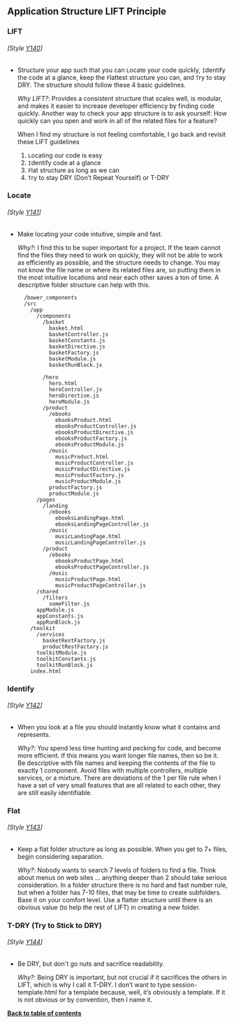 ## Application Structure LIFT Principle
### LIFT
###### [Style [Y140](https://github.com/johnpapa/angular-styleguide/#style-y140)]

  - Structure your app such that you can `L`ocate your code quickly, `I`dentify the code at a glance, keep the `F`lattest structure you can, and `T`ry to stay DRY. The structure should follow these 4 basic guidelines.

    *Why LIFT?*: Provides a consistent structure that scales well, is modular, and makes it easier to increase developer efficiency by finding code quickly. Another way to check your app structure is to ask yourself: How quickly can you open and work in all of the related files for a feature?

    When I find my structure is not feeling comfortable, I go back and revisit these LIFT guidelines

    1. `L`ocating our code is easy
    2. `I`dentify code at a glance
    3. `F`lat structure as long as we can
    4. `T`ry to stay DRY (Don’t Repeat Yourself) or T-DRY

### Locate
###### [Style [Y141](https://github.com/johnpapa/angular-styleguide/#style-y141)]

  - Make locating your code intuitive, simple and fast.

    *Why?*: I find this to be super important for a project. If the team cannot find the files they need to work on quickly, they will not be able to work as efficiently as possible, and the structure needs to change. You may not know the file name or where its related files are, so putting them in the most intuitive locations and near each other saves a ton of time. A descriptive folder structure can help with this.

    ```
      /bower_components
      /src
        /app
          /components
            /basket
              basket.html
              basketController.js
              basketConstants.js
              basketDirective.js
              basketFactory.js
              basketModule.js
              basketRunBlock.js

            /hero
              hero.html
              heroController.js
              heroDirective.js
              heroModule.js
            /product
              /ebooks
                ebooksProduct.html
                ebooksProductController.js
                ebooksProductDirective.js
                ebooksProductFactory.js
                ebooksProductModule.js
              /music
                musicProduct.html
                musicProductController.js
                musicProductDirective.js
                musicProductFactory.js
                musicProductModule.js
              productFactory.js
              productModule.js
          /pages
            /landing
              /ebooks
                ebooksLandingPage.html
                ebooksLandingPageController.js
              /music
                musicLandingPage.html
                musicLandingPageController.js
            /product
              /ebooks
                ebooksProductPage.html
                ebooksProductPageController.js
              /music
                musicProductPage.html
                musicProductPageController.js
          /shared
            /filters
              someFilter.js
          appModule.js   
          appConstants.js   
          appRunBlock.js
        /toolkit
          /services
            basketRestFactory.js
            productRestFactory.js    
          toolkitModule.js   
          toolkitConstants.js   
          toolkitRunBlock.js
        index.html
    ```

### Identify
###### [Style [Y142](https://github.com/johnpapa/angular-styleguide/#style-y142)]

  - When you look at a file you should instantly know what it contains and represents.

    *Why?*: You spend less time hunting and pecking for code, and become more efficient. If this means you want longer file names, then so be it. Be descriptive with file names and keeping the contents of the file to exactly 1 component. Avoid files with multiple controllers, multiple services, or a mixture. There are deviations of the 1 per file rule when I have a set of very small features that are all related to each other, they are still easily identifiable.

### Flat
###### [Style [Y143](https://github.com/johnpapa/angular-styleguide/#style-y143)]

  - Keep a flat folder structure as long as possible. When you get to 7+ files, begin considering separation.

    *Why?*: Nobody wants to search 7 levels of folders to find a file. Think about menus on web sites … anything deeper than 2 should take serious consideration. In a folder structure there is no hard and fast number rule, but when a folder has 7-10 files, that may be time to create subfolders. Base it on your comfort level. Use a flatter structure until there is an obvious value (to help the rest of LIFT) in creating a new folder.

### T-DRY (Try to Stick to DRY)
###### [Style [Y144](https://github.com/johnpapa/angular-styleguide/#style-y144)]

  - Be DRY, but don't go nuts and sacrifice readability.

    *Why?*: Being DRY is important, but not crucial if it sacrifices the others in LIFT, which is why I call it T-DRY. I don’t want to type session-template.html for a template because, well, it’s obviously a template. If it is not obvious or by convention, then I name it.

**[Back to table of contents](../README.md/#table-of-contents)**
